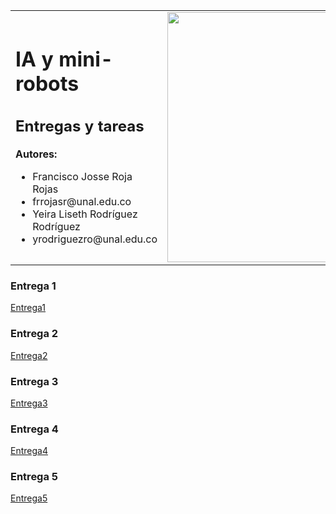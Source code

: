 <table>
  <tr>
    <td>
      <h1>IA y mini-robots</h1>
      <h2>Entregas y tareas </h2>
      <strong> Autores:</strong>
      <ul>
        <li>Francisco Josse Roja Rojas </li>
        <li> frrojasr@unal.edu.co</li>
        <li>Yeira Liseth Rodríguez Rodríguez</li>
        <li> yrodriguezro@unal.edu.co </li>
      </ul>
    </td>
    <td>
      <img src="[Images/robotIA.jpg])" width="400">
    </td>
  </tr>
</table>

### Entrega 1

[Entrega1](Entrega1)

### Entrega 2

[Entrega2](Entrega2)

### Entrega 3

[Entrega3](Entrega3)


### Entrega 4

[Entrega4](Entrega4)


### Entrega 5

[Entrega5](Entrega5)


